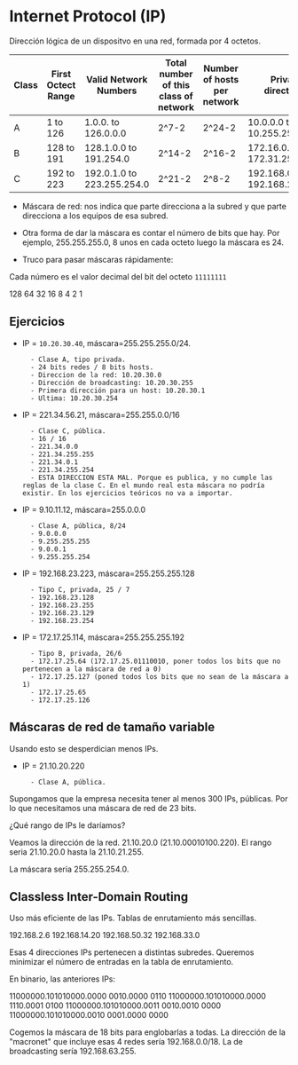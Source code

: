 # Internet Protocol (IP)

Dirección lógica de un dispositvo en una red, formada por 4 octetos.

| Class | First Octect Range | Valid Network Numbers      | Total number of this class of network | Number of hosts per network | Private directions             |
| ----- | ------------------ | -------------------------- | ------------------------------------- | --------------------------- | ------------------------------ |
| A     | 1 to 126           | 1.0.0. to 126.0.0.0        | 2^7-2                                 | 2^24-2                      | 10.0.0.0 to 10.255.255.255     |
| B     | 128 to 191         | 128.1.0.0 to 191.254.0     | 2^14-2                                | 2^16-2                      | 172.16.0.0 to 172.31.255.255   |
| C     | 192 to 223         | 192.0.1.0 to 223.255.254.0 | 2^21-2                                | 2^8-2                       | 192.168.0.0 to 192.168.255.255 |

- Máscara de red: nos indica que parte direcciona a la subred y que parte direcciona a los equipos de esa subred.

- Otra forma de dar la máscara es contar el número de bits que hay. Por ejemplo, 255.255.255.0, 8 unos en cada octeto luego la máscara es 24.

- Truco para pasar máscaras rápidamente:

Cada número es el valor decimal del bit del octeto `11111111`

128 64 32 16 8 4 2 1

## Ejercicios

- IP = `10.20.30.40`, máscara=255.255.255.0/24.

      	- Clase A, tipo privada.
      	- 24 bits redes / 8 bits hosts.
      	- Direccion de la red: 10.20.30.0
      	- Dirección de broadcasting: 10.20.30.255
      	- Primera dirección para un host: 10.20.30.1
      	- Ultima: 10.20.30.254

- IP = 221.34.56.21, máscara=255.255.0.0/16

      	- Clase C, pública.
      	- 16 / 16
      	- 221.34.0.0
      	- 221.34.255.255
      	- 221.34.0.1
      	- 221.34.255.254
      	- ESTA DIRECCION ESTA MAL. Porque es publica, y no cumple las reglas de la clase C. En el mundo real esta máscara no podría existir. En los ejercicios teóricos no va a importar.

- IP = 9.10.11.12, máscara=255.0.0.0

      	- Clase A, pública, 8/24
      	- 9.0.0.0
      	- 9.255.255.255
      	- 9.0.0.1
      	- 9.255.255.254

- IP = 192.168.23.223, máscara=255.255.255.128

      	- Tipo C, privada, 25 / 7
      	- 192.168.23.128
      	- 192.168.23.255
      	- 192.168.23.129
      	- 192.168.23.254

- IP = 172.17.25.114, máscara=255.255.255.192

      	- Tipo B, privada, 26/6
      	- 172.17.25.64 (172.17.25.01110010, poner todos los bits que no pertenecen a la máscara de red a 0)
      	- 172.17.25.127 (poned todos los bits que no sean de la máscara a 1)
      	- 172.17.25.65
      	- 172.17.25.126

## Máscaras de red de tamaño variable

Usando esto se desperdician menos IPs.

- IP = 21.10.20.220

      	- Clase A, pública.

Supongamos que la empresa necesita tener al menos 300 IPs, públicas. Por lo que necesitamos una máscara de red de 23 bits.

¿Qué rango de IPs le daríamos?

Veamos la dirección de la red. 21.10.20.0 (21.10.00010100.220). El rango seria 21.10.20.0 hasta la 21.10.21.255.

La máscara sería 255.255.254.0.

## Classless Inter-Domain Routing

Uso más eficiente de las IPs. Tablas de enrutamiento más sencillas.

192.168.2.6
192.168.14.20
192.168.50.32
192.168.33.0

Esas 4 direcciones IPs pertenecen a distintas subredes. Queremos minimizar el número de entradas en la tabla de enrutamiento.

En binario, las anteriores IPs:

11000000.101010000.0000 0010.0000 0110
11000000.101010000.0000 1110.0001 0100
11000000.101010000.0011 0010.0010 0000
11000000.101010000.0010 0001.0000 0000

Cogemos la máscara de 18 bits para englobarlas a todas. La dirección de la "macronet" que incluye esas 4 redes sería 192.168.0.0/18. La de broadcasting sería 192.168.63.255.
